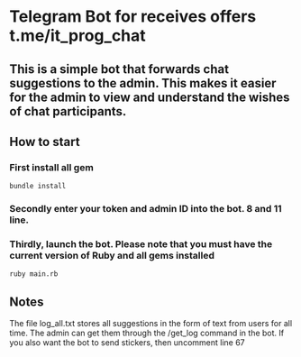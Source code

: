 # Telegram Bot for receives offers t.me/it_prog_chat
## This is a simple bot that forwards chat suggestions to the admin. This makes it easier for the admin to view and understand the wishes of chat participants. 
## How to start
### First install all gem
```
bundle install
```

### Secondly enter your token and admin ID into the bot. 8 and 11 line.
### Thirdly, launch the bot. Please note that you must have the current version of Ruby and all gems installed
```
ruby main.rb
```
## Notes
The file log_all.txt stores all suggestions in the form of text from users for all time. The admin can get them through the /get_log command in the bot. If you also want the bot to send stickers, then uncomment line 67
